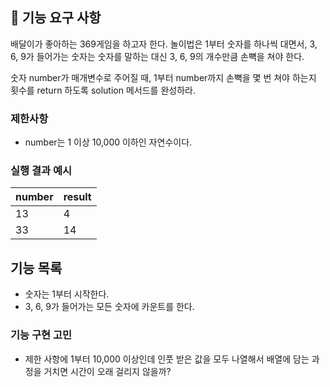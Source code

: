 ## 🚀 기능 요구 사항

배달이가 좋아하는 369게임을 하고자 한다. 놀이법은 1부터 숫자를 하나씩 대면서, 3, 6, 9가 들어가는 숫자는 숫자를 말하는 대신 3, 6, 9의 개수만큼 손뼉을 쳐야 한다.

숫자 number가 매개변수로 주어질 때, 1부터 number까지 손뼉을 몇 번 쳐야 하는지 횟수를 return 하도록 solution 메서드를 완성하라.

### 제한사항

- number는 1 이상 10,000 이하인 자연수이다.

### 실행 결과 예시

| number | result |
| ------ | ------ |
| 13     | 4      |
| 33     | 14     |

## 기능 목록

- 숫자는 1부터 시작한다.
- 3, 6, 9가 들어가는 모든 숫자에 카운트를 한다.

### 기능 구현 고민

- 제한 사항에 1부터 10,000 이상인데 인풋 받은 값을 모두 나열해서 배열에 담는 과정을 거치면 시간이 오래 걸리지 않을까?
